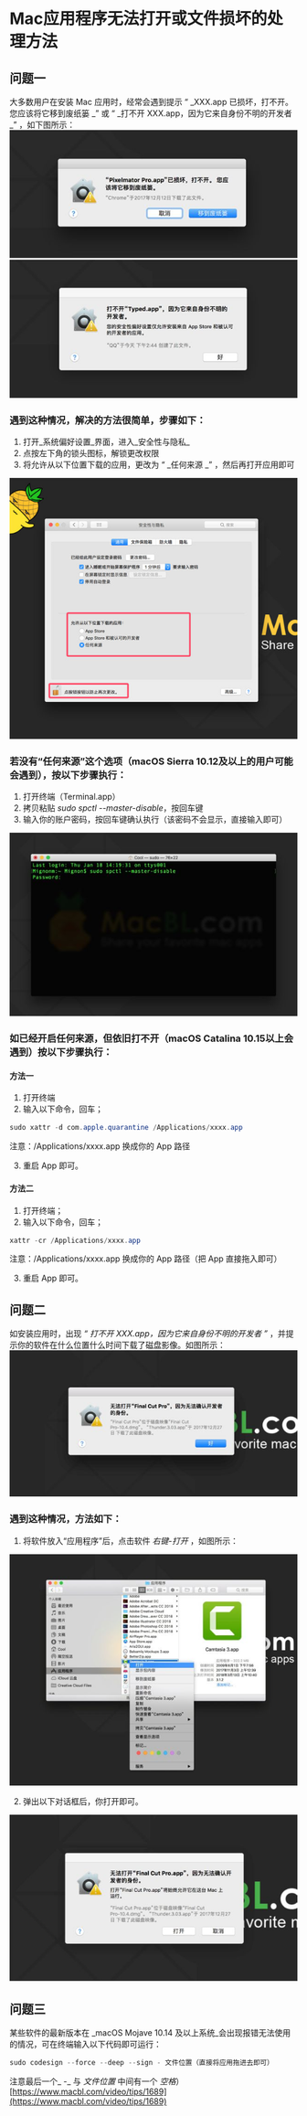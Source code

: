 # Mac应用程序无法打开或文件损坏的处理方法
## 问题一
大多数用户在安装 Mac 应用时，经常会遇到提示 “ _XXX.app 已损坏，打不开。您应该将它移到废纸篓 _” 或 “ _打不开 XXX.app，因为它来自身份不明的开发者 _” ，如下图所示：
![image.png](./images/1690166285550-610cdbd2-a9c0-4bba-9c61-155ffd2ef7ac.png)
![image.png](./images/1690166289611-fd929e7d-f6bc-4112-a87a-c003c83655e3.png)
### 遇到这种情况，解决的方法很简单，步骤如下：

1. 打开_系统偏好设置_界面，进入_安全性与隐私_
2. 点按左下角的锁头图标，解锁更改权限
3. 将允许从以下位置下载的应用，更改为 “ _任何来源 _” ，然后再打开应用即可

![image.png](./images/1690166390944-a9e4f479-da98-4bae-8d69-a79e2e20cf32.png)
### 若没有“任何来源”这个选项（macOS Sierra 10.12及以上的用户可能会遇到），按以下步骤执行：

1. 打开终端（Terminal.app）
2. 拷贝粘贴 _sudo spctl --master-disable_，按回车键
3. 输入你的账户密码，按回车键确认执行（该密码不会显示，直接输入即可）

![image.png](./images/1690166429037-fcd7a5e7-6acd-468e-9340-9d63ca87ff2d.png)
### 如已经开启任何来源，但依旧打不开（macOS Catalina  10.15以上会遇到）按以下步骤执行：
#### 方法一

1. 打开终端
2. 输入以下命令，回车；
```java
sudo xattr -d com.apple.quarantine /Applications/xxxx.app
```
注意：/Applications/xxxx.app 换成你的 App 路径

3. 重启 App 即可。
#### **方法二**

1. 打开终端；
2. 输入以下命令，回车；
```java
xattr -cr /Applications/xxxx.app
```
注意：/Applications/xxxx.app 换成你的 App 路径（把 App 直接拖入即可）

3. 重启 App 即可。
## 问题二
如安装应用时，出现 _“ 打不开 XXX.app，因为它来自身份不明的开发者 ”_ ，并提示你的软件在什么位置什么时间下载了磁盘影像。如图所示：
![image.png](./images/1690166624836-26757ad3-952d-4eb9-a70e-cd58400c1558.png)
### 遇到这种情况，方法如下：

1. 将软件放入“应用程序”后，点击软件 _右键-打开_ ，如图所示：

![image.png](./images/1690166651969-1aad95f1-86d9-4c5a-b1d6-81f26c999f71.png)

2. 弹出以下对话框后，你打开即可。

![image.png](./images/1690166670179-b3d96b36-1363-4d67-bbc6-17207c314d1f.png)
## 问题三
某些软件的最新版本在 _macOS Mojave 10.14 及以上系统_会出现报错无法使用的情况，可在终端输入以下代码即可运行：
```java
sudo codesign --force --deep --sign - 文件位置（直接将应用拖进去即可）
```
注意最后一个_ -_ 与 _文件位置_ 中间有一个 _空格_）
[https://www.macbl.com/video/tips/1689](https://www.macbl.com/video/tips/1689)
